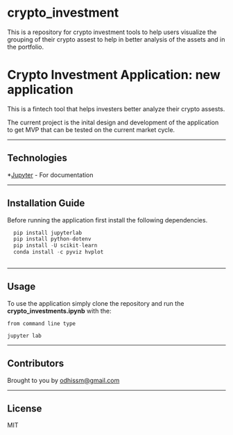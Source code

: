 # crypto_investment
This is a repository for crypto investment tools to help users visualize the grouping of their crypto assest to help in better analysis of the assets and in the portfolio.


# Crypto Investment Application: new application 

This is a fintech tool that helps investers better analyze their crypto assests.
 

The current project is the inital design and development of the application to get MVP that can be tested on the current market cycle.

---

## Technologies


*[Jupyter](https://jupyter.org/documentation) - For documentation


---

## Installation Guide

Before running the application first install the following dependencies.

```python
  pip install jupyterlab  
  pip install python-dotenv
  pip install -U scikit-learn
  conda install -c pyviz hvplot  
    
```

---

## Usage

To use the application simply clone the repository and run the **crypto_investments.ipynb** with the:

```jupyter
from command line type

jupyter lab
```

---

## Contributors

Brought to you by odhissm@gmail.com

---

## License

MIT